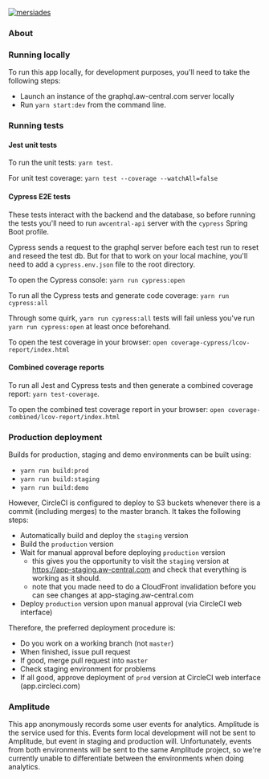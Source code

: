[![mersiades](https://circleci.com/gh/mersiades/app-awcentral.svg?style=svg)](https://app.circleci.com/pipelines/github/mersiades/app-awcentral)

### About

### Running locally

To run this app locally, for development purposes, you'll need to take the following steps:

- Launch an instance of the graphql.aw-central.com server locally
- Run `yarn start:dev` from the command line.

### Running tests

#### Jest unit tests

To run the unit tests: `yarn test`.

For unit test coverage: `yarn test --coverage --watchAll=false`

#### Cypress E2E tests

These tests interact with the backend and the database, so before running the tests you'll need to run `awcentral-api` server with the `cypress` Spring Boot profile.

Cypress sends a request to the graphql server before each test run to reset and reseed the test db. But for that to work on your local machine, you'll need to add a `cypress.env.json` file to the root directory.

To open the Cypress console: `yarn run cypress:open`

To run all the Cypress tests and generate code coverage: `yarn run cypress:all`

Through some quirk, `yarn run cypress:all` tests will fail unless you've run `yarn run cypress:open` at least once beforehand.

To open the test coverage in your browser: `open coverage-cypress/lcov-report/index.html`

#### Combined coverage reports

To run all Jest and Cypress tests and then generate a combined coverage report: `yarn test-coverage`.

To open the combined test coverage report in your browser: `open coverage-combined/lcov-report/index.html`

### Production deployment

Builds for production, staging and demo environments can be built using:

- `yarn run build:prod`
- `yarn run build:staging`
- `yarn run build:demo`

However, CircleCI is configured to deploy to S3 buckets whenever there is a commit (including merges) to the master branch. It takes the following steps:

- Automatically build and deploy the `staging` version
- Build the `production` version
- Wait for manual approval before deploying `production` version
  - this gives you the opportunity to visit the `staging` version at https://app-staging.aw-central.com and check that everything is working as it should.
  - note that you made need to do a CloudFront invalidation before you can see changes at app-staging.aw-central.com
- Deploy `production` version upon manual approval (via CircleCI web interface)

Therefore, the preferred deployment procedure is:

- Do you work on a working branch (not `master`)
- When finished, issue pull request
- If good, merge pull request into `master`
- Check staging environment for problems
- If all good, approve deployment of `prod` version at CircleCI web interface (app.circleci.com)

### Amplitude

This app anonymously records some user events for analytics. Amplitude is the service used for this. Events form local development will not be sent to Amplitude, but event in staging and production will. Unfortunately, events from both environments will be sent to the same Amplitude project, so we're currently unable to differentiate between the environments when doing analytics.
